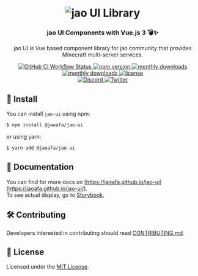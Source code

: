 <h1 align="center">
  <img src="https://user-images.githubusercontent.com/23224932/114276380-51370e80-9a61-11eb-9c72-615340a4d4b8.png" alt="jao UI Library">
</h1>
<h3 align="center">jao UI Components with Vue.js 3 💣✨</h3>
<p align="center">
jao UI is Vue based component library for jao community that provides Minecraft multi-server services.
</p>

<p align="center">
  <a href="https://github.com/jaoafa/jao-ui/actions?query=workflow%3ACI">
    <img alt="GitHub CI Workflow Status" src="https://github.com/jaoafa/jao-ui/actions/workflows/ci.yml/badge.svg?branch=dev">
  </a>
  <a href="https://www.npmjs.com/package/@jaoafa/jao-ui">
    <img alt="npm version" src="https://badgen.net/npm/v/@jaoafa/jao-ui">
  </a>
  <a href="https://www.npmjs.com/package/@jaoafa/jao-ui">
    <img alt="monthly downloads" src="https://badgen.net/npm/dt/@jaoafa/jao-ui">
  </a>
  <a href="https://www.npmjs.com/package/@jaoafa/jao-ui">
    <img alt="monthly downloads" src="https://badgen.net/npm/dm/@jaoafa/jao-ui">
  </a>
  <a href="https://github.com/jaoafa/jao-ui/blob/main/LICENSE">
    <img alt="license" src="https://badgen.net/npm/license/@jaoafa/jao-ui">
  </a>
  <br>
  <a href="http://discord.gg/zEGrApgGfB">
    <img alt="Discord" src="https://badgen.net/discord/members/zEGrApgGfB">
  </a>
  <a href="https://twitter.com/jaoafa">
    <img alt="Twitter" src="https://badgen.net/twitter/follow/jaoafa">
  </a>
</p>

## 🚀 Install

You can install `jao-ui` using npm:

```bash
$ npm install @jaoafa/jao-ui
```

or using yarn:

```bash
$ yarn add @jaoafa/jao-ui
```

## 📖 Documentation

You can find for more docs on [https://jaoafa.github.io/jao-ui](https://jaoafa.github.io/jao-ui/).  
To see actual display, go to [Storybook](https://jaoui.vercel.app/).

## 🛠 Contributing

Developers interested in contributing should read [CONTRIBUTING.md](.github/CONTRIBUTING.md).

## 📑 License

Licensed under the [MIT License](https://opensource.org/licenses/MIT).
